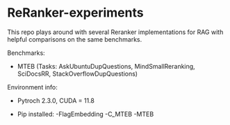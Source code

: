 # ReRanker-experiments

This repo plays around with several Reranker implementations for RAG with helpful comparisons on the same benchmarks.

Benchmarks:
-  MTEB (Tasks: AskUbuntuDupQuestions, MindSmallReranking, SciDocsRR, StackOverflowDupQuestions)




Environment info:
- Pytroch 2.3.0, CUDA = 11.8

- Pip installed:
    -FlagEmbedding
    -C_MTEB
    -MTEB
